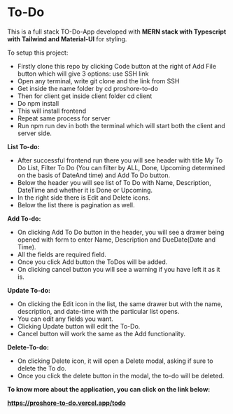 # To-Do

This is a full stack TO-Do-App developed with **MERN stack with Typescript with Tailwind and Material-UI** for styling.


To setup this project:

- Firstly clone this repo by clicking Code button at the right of Add File button which will give 3 options: use SSH link
- Open any terminal, write git clone and the link from SSH
- Get inside the name folder by cd proshore-to-do
- Then for client get inside client folder cd client
- Do npm install 
- This will install frontend 
- Repeat same process for server
- Run npm run dev in both the terminal which will start both the client and server side.

**List To-do:**

- After successful frontend run there you will see header with title My To Do List, Filter To Do (You can filter by 
ALL, Done, Upcoming determined on the basis of DateAnd time) and Add To Do button.
- Below the header you will see list of To Do with Name, Description, DateTime and whether it is Done or Upcoming.
- In the right side there is Edit and Delete icons.
- Below the list there is pagination as well.

**Add To-do:**

- On clicking Add To Do button in the header, you will see a drawer being opened with form to enter Name, Description and DueDate(Date and Time).
- All the fields are required field.
- Once you click Add button the ToDos will be added.
- On clicking cancel button you will see a warning if you have left it as it is.

**Update To-do:**

- On clicking the Edit icon in the list, the same drawer but with the name, description, and date-time with the particular list opens.
- You can edit any fields you want.
- Clicking Update button will edit the To-Do.
- Cancel button will work the same as the Add functionality.

**Delete-To-do:**

- On clicking Delete icon, it will open a Delete modal, asking if sure to delete the To do.
- Once you click the delete button in the modal, the to-do will be deleted. 

**To know more about the application, you can click on the link below:**

**https://proshore-to-do.vercel.app/todo**
